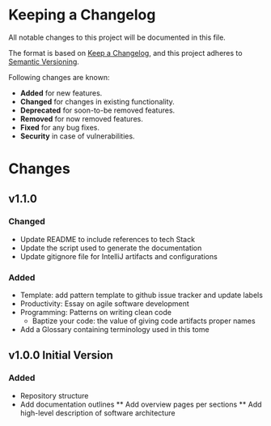 # Keeping a Changelog
All notable changes to this project will be documented in this file.

The format is based on [Keep a Changelog](https://keepachangelog.com/en/1.0.0/),
and this project adheres to [Semantic Versioning](https://semver.org/spec/v2.0.0.html).

Following changes are known:
  - **Added** for new features.
  - **Changed** for changes in existing functionality.
  - **Deprecated** for soon-to-be removed features.
  - **Removed** for now removed features.
  - **Fixed** for any bug fixes.
  - **Security** in case of vulnerabilities.


# Changes

## v1.1.0

### Changed
* Update README to include references to tech Stack
* Update the script used to generate the documentation 
* Update gitignore file for IntelliJ artifacts and configurations

### Added

* Template: add pattern template to github issue tracker and update labels
* Productivity: Essay on agile software development
* Programming: Patterns on writing clean code
  * Baptize your code: the value of giving code artifacts proper names
* Add a Glossary containing terminology used in this tome

## v1.0.0 Initial Version
### Added 
* Repository structure 
* Add documentation outlines
  ** Add overview pages per sections
  ** Add high-level description of software architecture
